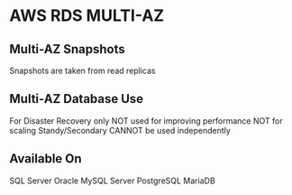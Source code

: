# AWS RDS MULTI-AZ

## Multi-AZ Snapshots
Snapshots are taken from read replicas

## Multi-AZ Database Use
For Disaster Recovery only
NOT used for improving performance
NOT for scaling
Standy/Secondary CANNOT be used independently

## Available On
SQL Server
Oracle
MySQL Server
PostgreSQL
MariaDB
